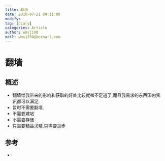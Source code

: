```yaml
---
title: 翻墙
date: 2018-07-21 09:11:00	
modify: 
tag: [diary]
categories: Article 
author: wmsj100
mail: wmsj100@hotmail.com
---
```


# 翻墙

## 概述
- 翻墙给我带来的影响和获取的好处比较就微不足道了,而且我需求的东西国内资讯都可以满足.
- 暂时不需要翻墙,
- 不需要建站
- 不需要存储
- 只需要精益求精,只需要进步

## 参考
- []()
